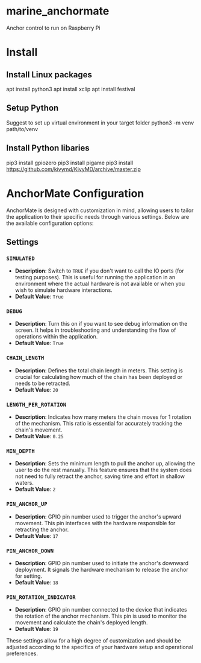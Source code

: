 # marine_anchormate
Anchor control to run on Raspberry Pi 

# Install

## Install Linux packages

apt install python3
apt install xclip
apt install festival

## Setup Python

Suggest to set up virtual environment in your target folder
python3 -m venv path/to/venv

## Install Python libaries

pip3 install gpiozero
pip3 install pigame
pip3 install https://github.com/kivymd/KivyMD/archive/master.zip

# AnchorMate Configuration

AnchorMate is designed with customization in mind, allowing users to tailor the application to their specific needs through various settings. Below are the available configuration options:

## Settings

### `SIMULATED`
- **Description**: Switch to `TRUE` if you don't want to call the IO ports (for testing purposes). This is useful for running the application in an environment where the actual hardware is not available or when you wish to simulate hardware interactions.
- **Default Value**: `True`

### `DEBUG`
- **Description**: Turn this on if you want to see debug information on the screen. It helps in troubleshooting and understanding the flow of operations within the application.
- **Default Value**: `True`

### `CHAIN_LENGTH`
- **Description**: Defines the total chain length in meters. This setting is crucial for calculating how much of the chain has been deployed or needs to be retracted.
- **Default Value**: `20`

### `LENGTH_PER_ROTATION`
- **Description**: Indicates how many meters the chain moves for 1 rotation of the mechanism. This ratio is essential for accurately tracking the chain's movement.
- **Default Value**: `0.25`

### `MIN_DEPTH`
- **Description**: Sets the minimum length to pull the anchor up, allowing the user to do the rest manually. This feature ensures that the system does not need to fully retract the anchor, saving time and effort in shallow waters.
- **Default Value**: `2`

### `PIN_ANCHOR_UP`
- **Description**: GPIO pin number used to trigger the anchor's upward movement. This pin interfaces with the hardware responsible for retracting the anchor.
- **Default Value**: `17`

### `PIN_ANCHOR_DOWN`
- **Description**: GPIO pin number used to initiate the anchor's downward deployment. It signals the hardware mechanism to release the anchor for setting.
- **Default Value**: `18`

### `PIN_ROTATION_INDICATOR`
- **Description**: GPIO pin number connected to the device that indicates the rotation of the anchor mechanism. This pin is used to monitor the movement and calculate the chain's deployed length.
- **Default Value**: `19`

These settings allow for a high degree of customization and should be adjusted according to the specifics of your hardware setup and operational preferences.
